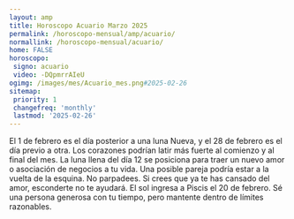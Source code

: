 ```yaml
---
layout: amp
title: Horoscopo Acuario Marzo 2025 
permalink: /horoscopo-mensual/amp/acuario/
normallink: /horoscopo-mensual/acuario/
home: FALSE
horoscopo:
 signo: acuario
 video: -DQpmrrAIeU
ogimg: /images/mes/Acuario_mes.png#2025-02-26
sitemap:
 priority: 1
 changefreq: 'monthly'
 lastmod: '2025-02-26'
---
```



El 1 de febrero es el día posterior a una luna Nueva, y el 28 de febrero es el día previo a otra. Los corazones podrían latir más fuerte al comienzo y al final del mes. La luna llena del día 12 se posiciona para traer un nuevo amor o asociación de negocios a tu vida. Una posible pareja podría estar a la vuelta de la esquina. No parpadees. Si crees que ya te has cansado del amor, esconderte no te ayudará. El sol ingresa a Piscis el 20 de febrero. Sé una persona generosa con tu tiempo, pero mantente dentro de límites razonables. 